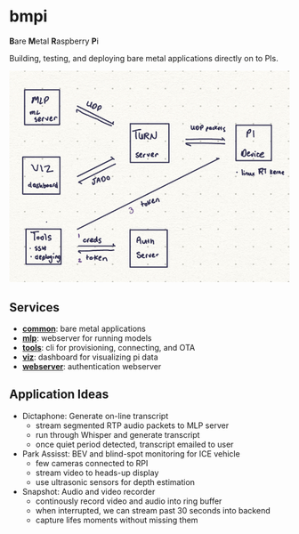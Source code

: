 # bmpi

**B**are **M**etal **R**aspberry **P**i

Building, testing, and deploying bare metal applications directly on to PIs.

![design](design.jpg)

## Services

- [**common**](): bare metal applications
- [**mlp**](): webserver for running models
- [**tools**](): cli for provisioning, connecting, and OTA
- [**viz**](): dashboard for visualizing pi data
- [**webserver**](): authentication webserver

## Application Ideas

- Dictaphone: Generate on-line transcript
  - stream segmented RTP audio packets to MLP server
  - run through Whisper and generate transcript
  - once quiet period detected, transcript emailed to user
- Park Assisst: BEV and blind-spot monitoring for ICE vehicle
  - few cameras connected to RPI
  - stream video to heads-up display
  - use ultrasonic sensors for depth estimation
- Snapshot: Audio and video recorder
  - continously record video and audio into ring buffer
  - when interrupted, we can stream past 30 seconds into backend
  - capture lifes moments without missing them
